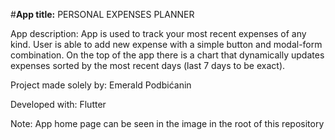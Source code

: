 #**App title:** PERSONAL EXPENSES PLANNER

App description: 
App is used to track your most recent expenses of any kind. User is able to add new expense with a simple button and modal-form combination. On the top of the app there is a chart that dynamically updates expenses sorted by the most recent days (last 7 days to be exact).

Project made solely by: Emerald Podbićanin

Developed with: Flutter


Note: App home page can be seen in the image in the root of this repository
